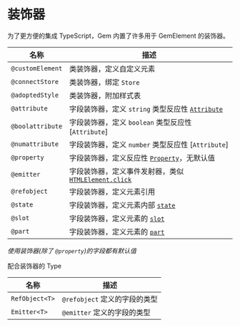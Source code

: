 # 装饰器

为了更方便的集成 TypeScript，Gem 内置了许多用于 GemElement 的装饰器。

| 名称             | 描述                                                      |
| ---------------- | --------------------------------------------------------- |
| `@customElement` | 类装饰器，定义自定义元素                                  |
| `@connectStore`  | 类装饰器，绑定 `Store`                                    |
| `@adoptedStyle`  | 类装饰器，附加样式表                                      |
| `@attribute`     | 字段装饰器，定义 `string` 类型反应性 [`Attribute`][5]     |
| `@boolattribute` | 字段装饰器，定义 `boolean` 类型反应性 [`Attribute`]       |
| `@numattribute`  | 字段装饰器，定义 `number` 类型反应性 [`Attribute`]        |
| `@property`      | 字段装饰器，定义反应性 [`Property`][6]，无默认值          |
| `@emitter`       | 字段装饰器，定义事件发射器，类似 [`HTMLElement.click`][4] |
| `@refobject`     | 字段装饰器，定义元素引用                                  |
| `@state`         | 字段装饰器，定义元素内部 [`state`][1]                     |
| `@slot`          | 字段装饰器，定义元素的 [`slot`][2]                        |
| `@part`          | 字段装饰器，定义元素的 [`part`][3]                        |

[1]: https://github.com/w3c/webcomponents/blob/gh-pages/proposals/custom-states-and-state-pseudo-class.md
[2]: https://developer.mozilla.org/en-US/docs/Web/HTML/Global_attributes/slot
[3]: https://developer.mozilla.org/en-US/docs/Web/HTML/Global_attributes/part
[4]: https://developer.mozilla.org/en-US/docs/Web/API/HTMLElement/click
[5]: https://developer.mozilla.org/en-US/docs/Glossary/Attribute
[6]: https://developer.mozilla.org/en-US/docs/Glossary/property/JavaScript

_使用装饰器(除了 `@property`)的字段都有默认值_

配合装饰器的 Type

| 名称           | 描述                          |
| -------------- | ----------------------------- |
| `RefObject<T>` | `@refobject` 定义的字段的类型 |
| `Emitter<T>`   | `@emitter` 定义的字段的类型   |

